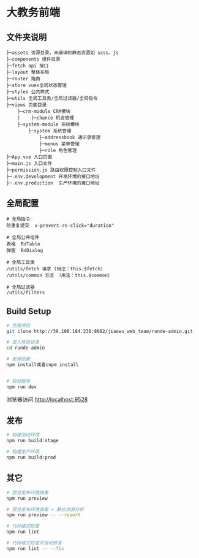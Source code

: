 # 大教务前端

## 文件夹说明
```
├─assets 资源目录，未编译的静态资源如 scss、js
├─components 组件目录
├─fetch api 接口
├─layout 整体布局
├─router 路由
├─store vuex全局状态管理
├─styles 公共样式
├─utils 全局工具类/全局过滤器/全局指令
├─views 页面目录
    ├─crm-module CRM模块
    |    ├─chance 机会管理
    ├─system-module 系统模块
        ├─system 系统管理
            ├─addressbook 通讯录管理
            ├─menus 菜单管理
            ├─role 角色管理
├─App.vue 入口页面
├─main.js 入口文件
├─permission.js 路由权限控制入口文件  
├─.env.development 开发环境的接口地址
├─.env.production  生产环境的接口地址

```


## 全局配置

```
# 全局指令
防重复提交  v-prevent-re-click="duration"

```

```
# 全局公共组件
表格  RdTable
弹窗  RdDialog
```

```
# 全局工具类
/utils/fetch 请求 (用法：this.$fetch)
/utils/common 方法 （用法：this.$common）
```

```
# 全局过滤器
/utils/filters
```

## Build Setup

```bash
# 克隆项目
git clone http://39.108.184.230:8082/jiaowu_web_team/runde-admin.git

# 进入项目目录
cd runde-admin

# 安装依赖
npm install或者cnpm install


# 启动服务
npm run dev
```

浏览器访问 [http://localhost:9528](http://localhost:9528)

## 发布

```bash
# 构建测试环境
npm run build:stage

# 构建生产环境
npm run build:prod
```

## 其它

 
```bash
# 预览发布环境效果
npm run preview

# 预览发布环境效果 + 静态资源分析
npm run preview -- --report

# 代码格式检查
npm run lint

# 代码格式检查并自动修复
npm run lint -- --fix
```

